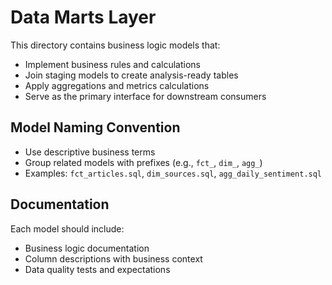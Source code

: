 # Data Marts Layer

This directory contains business logic models that:
- Implement business rules and calculations
- Join staging models to create analysis-ready tables
- Apply aggregations and metrics calculations
- Serve as the primary interface for downstream consumers

## Model Naming Convention
- Use descriptive business terms
- Group related models with prefixes (e.g., `fct_`, `dim_`, `agg_`)
- Examples: `fct_articles.sql`, `dim_sources.sql`, `agg_daily_sentiment.sql`

## Documentation
Each model should include:
- Business logic documentation
- Column descriptions with business context
- Data quality tests and expectations
